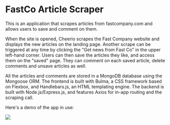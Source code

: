 # FastCo Article Scraper

This is an application that scrapes articles from fastcompany.com and allows users to save and comment on them. 

When the site is opened, Cheerio scrapes the Fast Company website and displays the new articles on the landing page. Another scrape can be triggered at any time by clicking the "Get news from Fast Co" in the upper left-hand corner. Users can then save the articles they like, and access them on the "saved" page. They can comment on each saved article, delete comments and unsave articles as well.

All the articles and comments are stored in a MongoDB database using the Mongoose ORM. The frontend is built with Bulma, a CSS framework based on Flexbox, and Handlebars.js, an HTML templating engine. The backend is built with Node.js/Express.js, and features Axios for in-app routing and the scraping call.

Here's a demo of the app in use:

<a href="http://g.recordit.co/7fc22zZ6X6.gif"><img src="http://g.recordit.co/7fc22zZ6X6.gif"></a>
